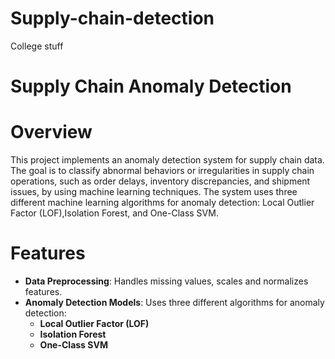 # Supply-chain-detection
College stuff


# Supply Chain Anomaly Detection


# Overview


This project implements an anomaly detection system for supply chain data. The goal is to classify abnormal behaviors or irregularities in supply chain operations, such as order delays, inventory discrepancies, and shipment issues, by using machine learning techniques. The system uses three different machine learning algorithms for anomaly detection: Local Outlier Factor (LOF),Isolation Forest, and One-Class SVM.

# Features

- **Data Preprocessing**: Handles missing values, scales and normalizes features.
- **Anomaly Detection Models**: Uses three different algorithms for anomaly detection:
  - **Local Outlier Factor (LOF)**
  - **Isolation Forest**
  - **One-Class SVM**



